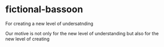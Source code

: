 # fictional-bassoon
For creating a new level of undersatnding

Our motive is not only for the new level of understanding but also for the new level of creating

